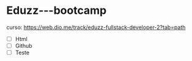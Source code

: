 ﻿# Eduzz---bootcamp



curso: https://web.dio.me/track/eduzz-fullstack-developer-2?tab=path

- [ ] Html
- [ ] Github
- [ ] Teste
